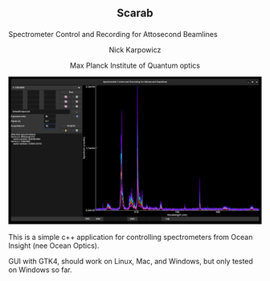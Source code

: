 ## <p style="text-align: center;">Scarab</p>
Spectrometer Control and Recording for Attosecond Beamlines
<p style="text-align: center;">Nick Karpowicz</p>
<p style="text-align: center;">Max Planck Institute of Quantum optics</p>

<p style="text-align: center;"><img src="Documentation/screenshot.png"></p>

This is a simple c++ application for controlling spectrometers from Ocean Insight (nee Ocean Optics).

GUI with GTK4, should work on Linux, Mac, and Windows, but only tested on Windows so far.

